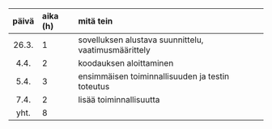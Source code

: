 | päivä | aika (h) | mitä tein  |
| :----:|:-----| :-----|
| 26.3. | 1    | sovelluksen alustava suunnittelu, vaatimusmäärittely |
| 4.4.  | 2    | koodauksen aloittaminen |
| 5.4.  | 3    | ensimmäisen toiminnallisuuden ja testin toteutus |
| 7.4.  | 2    | lisää toiminnallisuutta |
| yht.  | 8    |   | 
